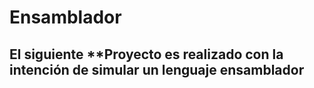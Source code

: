 # Ensamblador
## El siguiente **Proyecto es realizado con la intención de simular un lenguaje ensamblador
